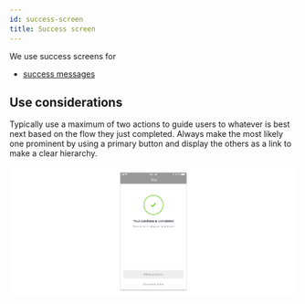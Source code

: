 ```yaml
---
id: success-screen
title: Success screen
---
```


We use success screens for

* [success messages](../feedback-scenarios/success-scenario.md)

## Use considerations

Typically use a maximum of two actions to guide users to whatever is best next based on the flow they just completed. Always make the most likely one prominent by using a primary button and display the others as a link to make a clear hierarchy.

![](../../../img/ios_success.jpg)

